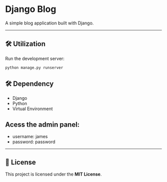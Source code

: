 # Django Blog

A simple blog application built with Django.

---

## 🛠️ Utilization

Run the development server:
```bash
python manage.py runserver
```

## 🛠️ Dependency
- Django
- Python
- Virtual Environment


## Acess the admin panel:
- username: james
- password: password

---


## 📜 License

This project is licensed under the **MIT License**.
